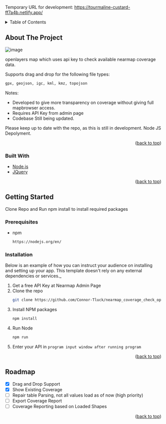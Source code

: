 <div id="top"></div>

Temporary URL for development: 
https://tourmaline-custard-ff7a4b.netlify.app/

<!-- TABLE OF CONTENTS -->
<details>
  <summary>Table of Contents</summary>
  <ol>
    <li>
      <a href="#about-the-project">About The Project</a>
      <ul>
        <li><a href="#built-with">Built With</a></li>
      </ul>
    </li>
    <li>
      <a href="#getting-started">Getting Started</a>
      <ul>
        <li><a href="#prerequisites">Prerequisites</a></li>
        <li><a href="#installation">Installation</a></li>
      </ul>
    </li>
    <li><a href="#roadmap">Roadmap</a></li>
  </ol>
</details>

<!-- ABOUT THE PROJECT -->

## About The Project

![image](https://user-images.githubusercontent.com/32856579/165184664-8f4e3648-bea2-4b1e-94a3-2eec4ab499a2.png)

openlayers map which uses api key to check available nearmap coverage data.

Supports drag and drop for the following file types:
  ```sh
  gpx, geojson, igc, kml, kmz, topojson
  ```


Notes:

- Developed to give more transparency on coverage without giving full mapbrowser access.
- Requires API Key from admin page
- Codebase Still being updated.

Please keep up to date with the repo, as this is still in development. Node JS Depolyment.

<p align="right">(<a href="#top">back to top</a>)</p>

### Built With


- [Node.js](https://nodejs.org/en/)
- [JQuery](https://jquery.com)

<p align="right">(<a href="#top">back to top</a>)</p>

<!-- GETTING STARTED -->

## Getting Started

Clone Repo and Run npm install to install required packages

### Prerequisites

- npm
  ```sh
  https://nodejs.org/en/
  ```

### Installation

Below is an example of how you can instruct your audience on installing and setting up your app. This template doesn't rely on any external dependencies or services._

1. Get a free API Key at Nearmap Admin Page
2. Clone the repo
   ```sh
   git clone https://github.com/Connor-Tluck/nearmap_coverage_check_openlayers
   ```
3. Install NPM packages
   ```sh
   npm install
   ```
4. Run Node
   ```sh
   npm run
   ```
5. Enter your API in `program input window after running program`

<p align="right">(<a href="#top">back to top</a>)</p>

<!-- ROADMAP -->

## Roadmap

- [x] Drag and Drop Support
- [x] Show Existing Coverage
- [ ] Repair table Parsing, not all values load as of now (high priority)
- [ ] Export Coverage Report
- [ ] Coverage Reporting based on Loaded Shapes

<p align="right">(<a href="#top">back to top</a>)</p>
